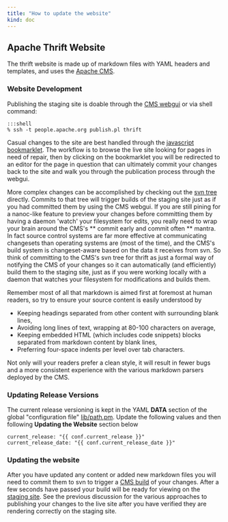 ```yaml
---
title: "How to update the website"
kind: doc
---
```

## Apache Thrift Website
The thrift website is made up of markdown files with YAML headers and templates,
and uses the [Apache CMS](http://www.apache.org/dev/cms).

### Website Development

Publishing the staging site is doable through the [CMS webgui](https://cms.apache.org/thrift/)
or via shell command:

    :::shell
    % ssh -t people.apache.org publish.pl thrift

Casual changes to the site are best handled through the [javascript
bookmarklet](https://cms.apache.org/thrift/#bookmark).  The workflow is to browse the live site
looking for pages in need of repair, then by clicking on the bookmarklet you will be redirected
to an editor for the page in question that can ultimately commit your changes back to the site
and walk you through the publication process through the webgui.

More complex changes can be accomplished by checking out the [svn
tree](https://svn.apache.org/repos/asf/thrift/cms-site) directly.  Commits to that tree will
trigger builds of the staging site just as if you had committed them by using the CMS webgui.
If you are still pining for a nanoc-like feature to preview your changes before committing them
by having a daemon 'watch' your filesystem for edits, you really need to wrap your brain around
the CMS's ** commit early and commit often ** mantra.  In fact source control systems are far
more effective at communicating changesets than operating systems are (most of the time), and
the CMS's build system is changeset-aware based on the data it receives from svn.  So think of
committing to the CMS's svn tree for thrift as just a formal way of notifying the CMS of your
changes so it can automatically (and efficiently) build them to the staging site, just as if
you were working locally with a daemon that watches your filesystem for modifications and
builds them.

Remember most of all that markdown is aimed first at foremost at human readers, so try to
ensure your source content is easily understood by

- Keeping headings separated from other content with surrounding blank lines,
- Avoiding long lines of text, wrapping at 80-100 characters on average,
- Keeping embedded HTML (which includes code snippets) blocks separated from markdown content
  by blank lines,
- Preferring four-space indents per level over tab characters.

Not only will your readers prefer a clean style, it will result in fewer bugs and a more 
consistent experience with the various markdown parsers deployed by the CMS.

### Updating Release Versions

The current release versioning is kept in the YAML __DATA__ section of the global "configuration
file" [lib/path.pm](https://svn.apache.org/repos/asf/thrift/cms-site/trunk/lib/path.pm). Update
the following values and then following <b>Updating the Website</b> section below 

	current_release: "{{ conf.current_release }}"
	current_release_date: "{{ conf.current_release_date }}"

### Updating the website

After you have updated any content or added new markdown files you will need to commit them to
svn to trigger a [CMS build](http://ci.apache.org/builders/thrift-site-staging) of your changes.
After a few seconds have passed your build will be ready for viewing on the [staging
site](http://thrift.staging.apache.org/).  See the previous discussion for the various
approaches to publishing your changes to the live site after you have verified they are
rendering correctly on the staging site.
